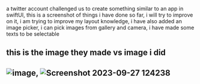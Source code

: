 a twitter account challenged us to create something similar to an app in swiftUI, this is a screenshot of things i have done so far, i will try to improve on it, i am trying to improve my layout knowledge, i have also added an image picker, i can pick images from gallery and camera, i have made some texts to be selectable
## this is the image they made vs image i did ##
## ![image](https://github.com/Amjadyabroudi128/demo/assets/61939508/9eba145e-84f7-4db2-b6de-ef01366f42a0), ![Screenshot 2023-09-27 124238](https://github.com/Amjadyabroudi128/demo/assets/61939508/dc3c19ea-b1af-4170-b90d-05707f7c7bd4) ##
